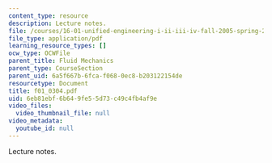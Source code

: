 ```yaml
---
content_type: resource
description: Lecture notes.
file: /courses/16-01-unified-engineering-i-ii-iii-iv-fall-2005-spring-2006/6eb81ebf6b649fe55d73c49c4fb4af9e_f01_0304.pdf
file_type: application/pdf
learning_resource_types: []
ocw_type: OCWFile
parent_title: Fluid Mechanics
parent_type: CourseSection
parent_uid: 6a5f667b-6fca-f068-0ec8-b203122154de
resourcetype: Document
title: f01_0304.pdf
uid: 6eb81ebf-6b64-9fe5-5d73-c49c4fb4af9e
video_files:
  video_thumbnail_file: null
video_metadata:
  youtube_id: null
---
```

Lecture notes.